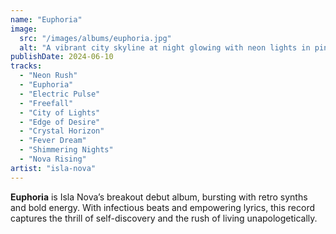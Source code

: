 ```yaml
---
name: "Euphoria"
image:
  src: "/images/albums/euphoria.jpg"
  alt: "A vibrant city skyline at night glowing with neon lights in pink, blue, and purple, with a silhouette of a confident figure looking out, evoking empowerment and dynamism."
publishDate: 2024-06-10
tracks:
  - "Neon Rush"
  - "Euphoria"
  - "Electric Pulse"
  - "Freefall"
  - "City of Lights"
  - "Edge of Desire"
  - "Crystal Horizon"
  - "Fever Dream"
  - "Shimmering Nights"
  - "Nova Rising"
artist: "isla-nova"
---
```


**Euphoria** is Isla Nova’s breakout debut album, bursting with retro synths and bold energy. With infectious beats and empowering lyrics, this record captures the thrill of self-discovery and the rush of living unapologetically.
